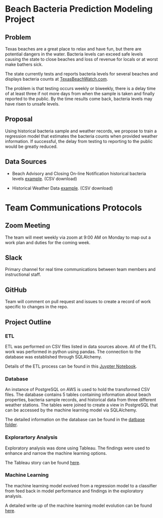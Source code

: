 # Beach Bacteria Prediction Modeling Project

## Problem

Texas beaches are a great place to relax and have fun, but there are potential dangers in the water. Bacteria levels can exceed safe levels causing the state to close beaches and loss of revenue for locals or at worst make bathers sick. 

The state currently tests and reports bacteria levels for several beaches and displays bacteria counts at [TexasBeachWatch.com](https://cgis.glo.texas.gov/Beachwatch/#).

The problem is that testing occurs weekly or biweekly, there is a delay time of at least three if not more days from when the sample is taken and finally reported to the public. By the time results come back, bacteria levels may have risen to unsafe levels.

## Proposal

Using historical bacteria sample and weather records, we propose to train a regression model that estimates the bacteria counts when provided weather information. If successful, the delay from testing to reporting to the public would be greatly reduced.

## Data Sources

- Beach Advisory and Closing On-line Notification historical bacteria levels [example](https://beacon.epa.gov/ords/beacon2/f?p=121:38:16858900653526::::). (CSV download)

- Historical Weather Data [example](https://www.ncei.noaa.gov/access/past-weather/Galveston%2C%20Texas). (CSV download)

# Team Communications Protocols

## Zoom Meeting
The team will meet weekly via zoom at 9:00 AM on Monday to map out a work plan and duties for the coming week.

## Slack
Primary channel for real time communications between team members and instructional staff.

## GitHub
Team will comment on pull request and issues to create a record of work specific to changes in the repo.

## Project Outline

### ETL

ETL was performed on CSV files listed in data sources above. All of the ETL work was performed in python using pandas. The connection to the database was established through SQLAlchemy.

Details of the ETL process can be found in this [Juypter Notebook](ETL/ETL.ipynb).

### Database

An instance of PostgreSQL on AWS is used to hold the transformed CSV files. The database contains 5 tables containing information about beach properties, bacteria sample records, and historical data from three different weather stations. The tables were joined to create a view in PostgreSQL that can be accessed by the machine learning model via SQLAlchemy.

The detailed information on the database can be found in the [datbase folder](Database).

### Explorartory Analysis

Exploratory analysis was done using Tableau. The findings were used to enhance and narrow the machine learning options.

The Tableau story can be found [here](https://public.tableau.com/app/profile/bianca.taise.pommerening/viz/new_join_galveston_beach_bacteria/WaterQualityatGalvestonIslandBeaches).

### Machine Learning

The machine learning model evolved from a regression model to a classifier from feed back in model performance and findings in the exploratory analysis. 

A detailed write up of the machine learning model evolution can be found [here](machine_learning/README.md). 